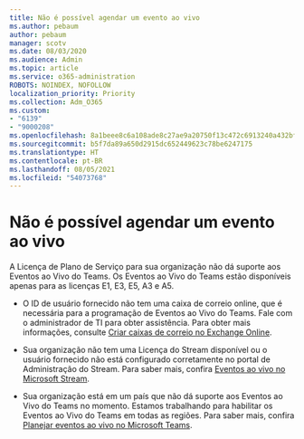 ```yaml
---
title: Não é possível agendar um evento ao vivo
ms.author: pebaum
author: pebaum
manager: scotv
ms.date: 08/03/2020
ms.audience: Admin
ms.topic: article
ms.service: o365-administration
ROBOTS: NOINDEX, NOFOLLOW
localization_priority: Priority
ms.collection: Adm_O365
ms.custom:
- "6139"
- "9000208"
ms.openlocfilehash: 8a1beee8c6a108ade8c27ae9a20750f13c472c6913240a432bfb0599a1a715b6
ms.sourcegitcommit: b5f7da89a650d2915dc652449623c78be6247175
ms.translationtype: HT
ms.contentlocale: pt-BR
ms.lasthandoff: 08/05/2021
ms.locfileid: "54073768"
---
```

# <a name="unable-to-schedule-a-live-event"></a>Não é possível agendar um evento ao vivo

A Licença de Plano de Serviço para sua organização não dá suporte aos Eventos ao Vivo do Teams. Os Eventos ao Vivo do Teams estão disponíveis apenas para as licenças E1, E3, E5, A3 e A5.

- O ID de usuário fornecido não tem uma caixa de correio online, que é necessária para a programação de Eventos ao Vivo do Teams.  Fale com o administrador de TI para obter assistência. Para obter mais informações, consulte [Criar caixas de correio no Exchange Online](https://docs.microsoft.com/exchange/recipients-in-exchange-online/create-user-mailboxes).

- Sua organização não tem uma Licença do Stream disponível ou o usuário fornecido não está configurado corretamente no portal de Administração do Stream. Para saber mais, confira [Eventos ao vivo no Microsoft Stream](https://docs.microsoft.com/stream/live-event-overview).

- Sua organização está em um país que não dá suporte aos Eventos ao Vivo do Teams no momento. Estamos trabalhando para habilitar os Eventos ao Vivo do Teams em todas as regiões. Para saber mais, confira [Planejar eventos ao vivo no Microsoft Teams](https://docs.microsoft.com/microsoftteams/teams-live-events/plan-for-teams-live-events).